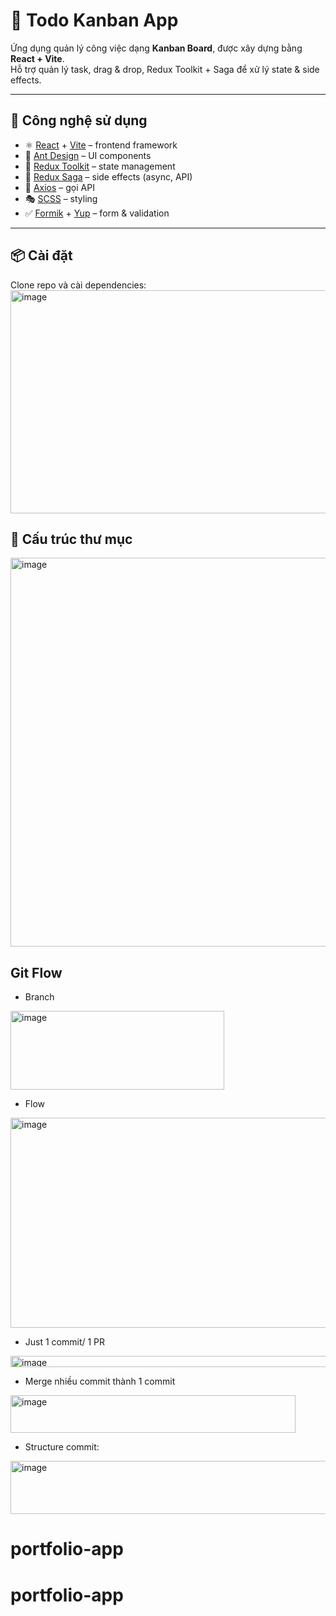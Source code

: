 # 📝 Todo Kanban App

Ứng dụng quản lý công việc dạng **Kanban Board**, được xây dựng bằng **React + Vite**.  
Hỗ trợ quản lý task, drag & drop, Redux Toolkit + Saga để xử lý state & side effects.

---

## 🚀 Công nghệ sử dụng
- ⚛️ [React](https://reactjs.org/) + [Vite](https://vitejs.dev/) – frontend framework
- 🎨 [Ant Design](https://ant.design/) – UI components
- 🎯 [Redux Toolkit](https://redux-toolkit.js.org/) – state management
- 🔄 [Redux Saga](https://redux-saga.js.org/) – side effects (async, API)
- 📡 [Axios](https://axios-http.com/) – gọi API
- 🎭 [SCSS](https://sass-lang.com/) – styling
- ✅ [Formik](https://formik.org/) + [Yup](https://github.com/jquense/yup) – form & validation

---

## 📦 Cài đặt

Clone repo và cài dependencies:
<img width="537" height="357" alt="image" src="https://github.com/user-attachments/assets/0280615a-f2f4-40f4-ac63-be27640699e4" />


## 📂 Cấu trúc thư mục
<img width="563" height="622" alt="image" src="https://github.com/user-attachments/assets/6a00069e-7790-4ce9-a660-d95d4e2419e8" />

## Git Flow
- Branch
<img width="342" height="126" alt="image" src="https://github.com/user-attachments/assets/969b95f9-00c0-4e20-86a5-4e5e35789eaa" />


- Flow
<img width="768" height="336" alt="image" src="https://github.com/user-attachments/assets/8aeb0b42-f552-4139-9c7c-d4d55bdf3e46" />



- Just 1 commit/ 1 PR
<img width="732" height="18" alt="image" src="https://github.com/user-attachments/assets/6fa4263f-70a0-4be2-bee2-d9e251711b79" />


- Merge nhiều commit thành 1 commit
<img width="456" height="60" alt="image" src="https://github.com/user-attachments/assets/c3c74390-dbb6-4dfc-b27c-61c25c6f1a65" />

- Structure commit:
<img width="547" height="85" alt="image" src="https://github.com/user-attachments/assets/f123c718-a68b-4210-94c1-2145308c606e" />





# portfolio-app
# portfolio-app
